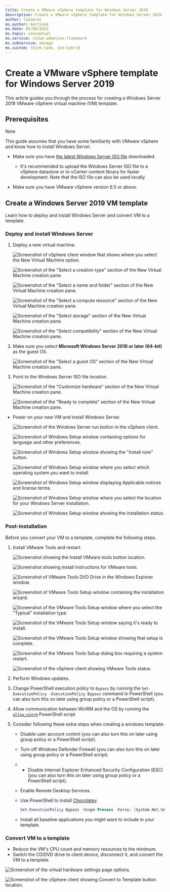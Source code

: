 ```yaml
---
title: Create a VMware vSphere template for Windows Server 2019
description: Create a VMware vSphere template for Windows Server 2019.
author: likamrat
ms.author: martinek
ms.date: 05/09/2022
ms.topic: conceptual
ms.service: cloud-adoption-framework
ms.subservice: manage
ms.custom: think-tank, e2e-hybrid
---
```


# Create a VMware vSphere template for Windows Server 2019

This article guides you through the process for creating a Windows Server 2019 VMware vSphere virtual machine (VM) template.

## Prerequisites

> [!NOTE]
> This guide assumes that you have some familiarity with VMware vSphere and know how to install Windows Server.

- Make sure you have [the latest Windows Server ISO file](https://www.microsoft.com/windows-server/trial) downloaded.
    - It's recommended to upload the Windows Server ISO file to a vSphere datastore or to vCenter content library for faster development. Note that the ISO file can also be used locally.

- Make sure you have VMware vSphere version 6.5 or above.

## Create a Windows Server 2019 VM template

Learn how to deploy and install Windows Server and convert VM to a template.

### Deploy and install Windows Server

1. Deploy a new virtual machine.

    ![Screenshot of vSphere client window that shows where you select the New Virtual Machine option.](./media/vmware-template/windows-template-new-vm-1.png)

    ![Screenshot of the "Select a creation type" section of the New Virtual Machine creation pane.](./media/vmware-template/windows-template-new-vm-2.png)

    ![Screenshot of the "Select a name and folder" section of the New Virtual Machine creation pane.](./media/vmware-template/windows-template-new-vm-3.png)

    ![Screenshot of the "Select a compute resource" section of the New Virtual Machine creation pane.](./media/vmware-template/windows-template-new-vm-4.png)

    ![Screenshot of the "Select storage" section of the New Virtual Machine creation pane.](./media/vmware-template/windows-template-new-vm-5.png)

    ![Screenshot of the "Select compatibility" section of the New Virtual Machine creation pane.](./media/vmware-template/windows-template-new-vm-6.png)

2. Make sure you select **Microsoft Windows Server 2016 or later (64-bit)** as the guest OS.

    ![Screenshot of the "Select a guest OS" section of the New Virtual Machine creation pane.](./media/vmware-template/windows-template-guest-os.png)

3. Point to the Windows Server ISO file location.

    ![Screenshot of the "Customize hardware" section of the New Virtual Machine creation pane.](./media/vmware-template/windows-template-new-vm-7.png)

    ![Screenshot of the "Ready to complete" section of the New Virtual Machine creation pane.](./media/vmware-template/windows-template-new-vm-8.png)

- Power on your new VM and install Windows Server.

    ![Screenshot of the Windows Server run button in the vSphere client.](./media/vmware-template/windows-template-installation-1.png)

    ![Screenshot of Windows Setup window containing options for language and other preferences.](./media/vmware-template/windows-template-installation-2.png)

    ![Screenshot of Windows Setup window showing the "Install now" button.](./media/vmware-template/windows-template-installation-3.png)

    ![Screenshot of Windows Setup window where you select which operating system you want to install.](./media/vmware-template/windows-template-installation-4.png)

    ![Screenshot of Windows Setup window displaying Applicable notices and license terms.](./media/vmware-template/windows-template-installation-5.png)

    ![Screenshot of Windows Setup window where you select the location for your Windows Server installation.](./media/vmware-template/windows-template-installation-6.png)

    ![Screenshot of Windows Setup window showing the installation status.](./media/vmware-template/windows-template-installation-7.png)

### Post-installation

Before you convert your VM to a template, complete the following steps.

1. Install VMware Tools and restart.

    ![Screenshot showing the Install VMware tools button location.](./media/vmware-template/windows-template-tools-1.png)

    ![Screenshot showing install instructions for VMware tools.](./media/vmware-template/windows-template-tools-2.png)

    ![Screenshot of VMware Tools DVD Drive in the Windows Explorer window.](./media/vmware-template/windows-template-tools-3.png)

    ![Screenshot of VMware Tools Setup window containing the installation wizard.](./media/vmware-template/windows-template-tools-4.png)

    ![Screenshot of the VMware Tools Setup window where you select the "Typical" installation type.](./media/vmware-template/windows-template-tools-5.png)

    ![Screenshot of the VMware Tools Setup window saying it's ready to install.](./media/vmware-template/windows-template-tools-6.png)

    ![Screenshot of the VMware Tools Setup window showing that setup is complete.](./media/vmware-template/windows-template-tools-7.png)

    ![Screenshot of the VMware Tools Setup dialog box requiring a system restart.](./media/vmware-template/windows-template-tools-8.png)

    ![Screenshot of the vSphere client showing VMware Tools status.](./media/vmware-template/windows-template-tools-9.png)

2. Perform Windows updates.

3. Change PowerShell execution policy to `Bypass` by running the `Set-ExecutionPolicy -ExecutionPolicy Bypass` command in PowerShell (you can also turn this on later using group policy or a PowerShell script).

4. Allow communication between WinRM and the OS by running the [`allow_winrm`](https://github.com/microsoft/azure_arc/blob/main/azure_arc_servers_jumpstart/vmware/winsrv/terraform/scripts/allow_winrm.ps1) PowerShell script

5. Consider following these extra steps when creating a windows template:

    - Disable user account control (you can also turn this on later using group policy or a PowerShell script).
    - Turn off Windows Defender Firewall (you can also turn this on later using group policy or a PowerShell script).
    - - Disable Internet Explorer Enhanced Security Configuration (ESC) (you can also turn this on later using group policy or a PowerShell script).
    - Enable Remote Desktop Services.
    - Use PowerShell to install [Chocolatey](https://chocolatey.org/install).

      ```powershell
      Set-ExecutionPolicy Bypass -Scope Process -Force; [System.Net.ServicePointManager]::SecurityProtocol = [System.Net.ServicePointManager]::SecurityProtocol -bor 3072; iex ((New-Object System.Net.WebClient).DownloadString('https://chocolatey.org/install.ps1'))
      ```

    - Install all baseline applications you might want to include in your template.

### Convert VM to a template

- Reduce the VM's CPU count and memory resources to the minimum.
- Switch the CD/DVD drive to client device, disconnect it, and convert the VM to a template.

![Screenshot of the virtual hardware settings page options.](./media/vmware-template/windows-template-reduce.png)

![Screenshot of the vSphere client showing Convert to Template button location.](./media/vmware-template/windows-template-convert.png)